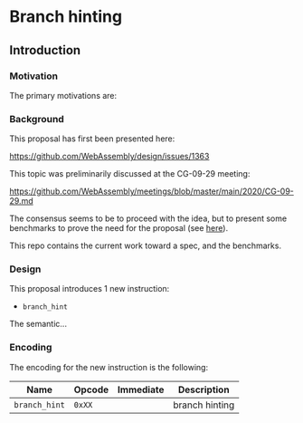 # Branch hinting

## Introduction

### Motivation

The primary motivations are:


### Background

This proposal has first been presented here:

https://github.com/WebAssembly/design/issues/1363

This topic was preliminarily discussed at the CG-09-29 meeting:

https://github.com/WebAssembly/meetings/blob/master/main/2020/CG-09-29.md

The consensus seems to be to proceed with the idea, but to present some benchmarks
to prove the need for the proposal (see [here](benchmarks)).

This repo contains the current work toward a spec, and the benchmarks.

### Design

This proposal introduces 1 new instruction:

 - `branch_hint`

The semantic...
### Encoding

The encoding for the new instruction is the following:

| Name | Opcode | Immediate | Description |
| ---- | ---- | ---- | ---- |
| `branch_hint` | `0xXX` | | branch hinting |
